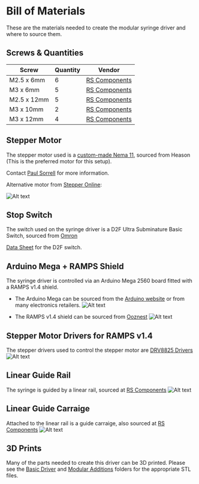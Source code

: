 # Bill of Materials
These are the materials needed to create the modular syringe driver and where to source them.

## Screws & Quantities
Screw | Quantity | Vendor
--- | --- | ---
M2.5 x 6mm | 6 | [RS Components](http://uk.rs-online.com/web/p/socket-screws/4838124/)
M3 x 6mm | 5 | [RS Components](http://uk.rs-online.com/web/p/socket-screws/1871207/)
M2.5 x 12mm | 5 | [RS Components](http://uk.rs-online.com/web/p/socket-screws/4838130/)
M3 x 10mm | 2 | [RS Components](http://uk.rs-online.com/web/p/socket-screws/2328366/)
M3 x 12mm | 4 | [RS Components](http://uk.rs-online.com/web/p/socket-screws/1871229/)


## Stepper Motor

The stepper motor used is a [custom-made Nema 11](custom_stepper/), sourced from Heason (This is the preferred motor for this setup).

Contact [Paul Sorrell](mailto:psorrell@heason.com) for more information.

Alternative motor from [Stepper Online](http://www.omc-stepperonline.com/threaded-rod-nema-11-external-linear-stepper-motor34mm-body-100mm-t5-x-2-p-203.html):

![Alt text](http://www.omc-stepperonline.com/images/11LS13-0754E-100B.jpg)



## Stop Switch
The switch used on the syringe driver is a D2F Ultra Subminature Basic Switch, sourced from [Omron](http://uk.farnell.com/omron-electronic-components/d2f01lt/microswitch-hinge-lever-0-1/dp/1961085)

[Data Sheet](https://www.omron.com/ecb/products/pdf/en-d2f.pdf) for the D2F switch.


## Arduino Mega + RAMPS Shield
The syringe driver is controlled via an Arduino Mega 2560 board fitted with a RAMPS v1.4 shield.

* The Arduino Mega can be sourced from the [Arduino website](https://www.arduino.cc/en/Main/ArduinoBoardMega2560) or from many electronics retailers.
![Alt text](https://a.pololu-files.com/picture/0J3807.1200.jpg?e5e6ed1dcbd127a24220d4ed455510a2)

* The RAMPS v1.4 shield can be sourced from [Ooznest](http://ooznest.co.uk/RAMPS-14-Controller-Board-Premium&currency=GBP&language=en?gclid=Cj0KEQiAyuPCBRCimuayhb3qqvwBEiQAgz62kVp1GNCQKYvTIFOcvpG9ZQ0eJvKzC2Tw6_trZBFtpCMaAlxl8P8HAQ)
![Alt text](http://ooznest.co.uk/image/cache/data/products/RAMPS-Premium/RAMPS-PREMIUM-3-746x1000.jpg)


## Stepper Motor Drivers for RAMPS v1.4
The stepper drivers used to control the stepper motor are [DRV8825 Drivers](https://www.pololu.com/product/2982)
![Alt text](https://a.pololu-files.com/picture/0J5806.1200.jpg?c8b077547880443247671b2d4d534ef4_)


## Linear Guide Rail
The syringe is guided by a linear rail, sourced at [RS Components](http://uk.rs-online.com/web/p/linear-guides-rails/6192391/)
![Alt text](http://uk.rs-online.com/largeimages/F6192391-01.jpg)


## Linear Guide Carraige
Attached to the linear rail is a guide carraige, also sourced at [RS Components](http://uk.rs-online.com/web/p/linear-guides-guide-blocks-carriages/6192442/)
![Alt text](http://uk.rs-online.com/largeimages/R619244-01.jpg)


## 3D Prints
Many of the parts needed to create this driver can be 3D printed. Please see the [Basic Driver](basic_driver_stls/) and [Modular Additions](modular_additions_stls/) folders for the appropriate STL files.
